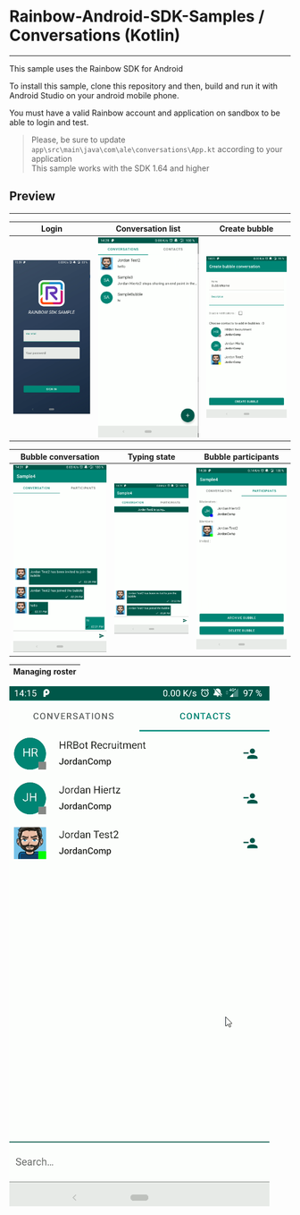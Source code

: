 # Rainbow-Android-SDK-Samples / Conversations (Kotlin)

---

This sample uses the Rainbow SDK for Android

To install this sample, clone this repository and then, build and run it with Android Studio on your android mobile phone.

You must have a valid Rainbow account and application on sandbox to be able to login and test.

> Please, be sure to update `app\src\main\java\com\ale\conversations\App.kt` according to your application  
> This sample works with the SDK 1.64 and higher

## Preview

---

Login | Conversation list | Create bubble
---|---|---
![login](../../images/conversations_kotlin/login.PNG) | ![conversations](../../images/conversations_kotlin/conversations.PNG) | ![create_bubble](../../images/conversations_kotlin/create_bubble.PNG)

Bubble conversation | Typing state | Bubble participants |
---|---|---
![bubble_conversation](../../images/conversations_kotlin/bubble_conversation.PNG) |![bubble_typing](../../images/conversations_kotlin/bubble_is_typing.PNG) | ![bubble_participants](../../images/conversations_kotlin/bubble_participant.PNG)

Managing roster |
---|
![roster_management](../../images/conversations_kotlin/roster_management.gif)